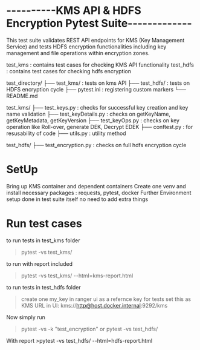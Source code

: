 #     ----------KMS API & HDFS Encryption Pytest Suite-------------


This test suite validates REST API endpoints for KMS (Key Management Service) and tests HDFS encryption functionalities including key management and file operations within encryption zones.

test_kms  : contains test cases for checking KMS API functionality
test_hdfs : contains test cases for checking hdfs encryption

test_directory/
├── test_kms/          : tests on kms API
├── test_hdfs/         : tests on HDFS encryption cycle
├── pytest.ini         : registering custom markers
└── README.md

test_kms/
├── test_keys.py       : checks for successful key creation and key name validation
├── test_keyDetails.py : checks on getKeyName, getKeyMetadata, getKeyVersion
├── test_keyOps.py     : checks on key operation like Roll-over, generate DEK, Decrypt EDEK
├── conftest.py        : for resusability of code
├── utils.py           : utility method

test_hdfs/
├── test_encryption.py : checks on full hdfs encryption cycle


# SetUp

Bring up KMS container and dependent containers
Create one venv and install necessary packages : requests, pytest, docker 
Further Environment setup  done in test suite itself no need to add extra things

# Run test cases

to run tests in test_kms folder 
> pytest -vs test_kms/

to run with report included
> pytest -vs test_kms/ --html=kms-report.html


to run tests in test_hdfs folder

> create one my_key in ranger ui as a refernce key for tests
> set this as KMS URL in UI:  kms://http@host.docker.internal:9292/kms 


Now simply run
> pytest -vs -k "test_encryption"
or
>pytest -vs test_hdfs/

With report >pytest -vs test_hdfs/ --html=hdfs-report.html




